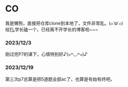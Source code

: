 # CO
我是懒狗，直接把仓库clone到本地了，文件非常乱。(๓˙ϖ˙๓)  
给[FL](https://flyinglandlord.github.io/categories/%E5%8C%97%E8%88%AA%E8%AE%A1%E7%AE%97%E6%9C%BA%E7%BB%84%E6%88%90%E5%8E%9F%E7%90%86/)学长磕一个，已经离不开学长的博客啦~~~
### 2023/12/3
刚过完P7的课下，心情特别好♪(๑ᴖ◡ᴖ๑)♪
### 2023/12/19
第三次p7总算是把5道题全部ac了，也算是有始有终吧。
